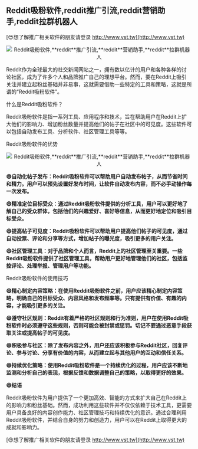 ## **Reddit吸粉软件,**reddit**推广引流,**reddit**营销助手,**reddit**拉群机器人**

[😍想了解推广相关软件的朋友请登录 http://www.vst.tw](http://www.vst.tw)

 <center><img src="https://vst.tw/MP4/tuiguang/png/0.png" alt="Reddit吸粉软件,**reddit**推广引流,**reddit**营销助手,**reddit**拉群机器人"></center>

Reddit作为全球最大的社交新闻网站之一，拥有数以亿计的用户和各种各样的讨论社区，成为了许多个人和品牌推广自己的理想平台。然而，要在Reddit上吸引关注并建立起粉丝基础并非易事，这就需要借助一些特定的工具和策略，这就是所谓的“Reddit吸粉软件”。

什么是Reddit吸粉软件？

Reddit吸粉软件是指一系列工具、应用程序和技术，旨在帮助用户在Reddit上扩大他们的影响力、增加粉丝数量并提高他们的帖子在社区中的可见度。这些软件可以包括自动发布工具、分析软件、社区管理工具等等。

Reddit吸粉软件的优势

 <center><img src="https://vst.tw/MP4/tuiguang/png/7.png" alt="Reddit吸粉软件,**reddit**推广引流,**reddit**营销助手,**reddit**拉群机器人"></center>

**😄自动化帖子发布：Reddit吸粉软件可以帮助用户自动发布帖子，从而节省时间和精力。用户可以预先设置好发布时间，让软件自动发布内容，而不必手动操作每一次发布。**

**😄精准定位目标受众：通过Reddit吸粉软件提供的分析工具，用户可以更好地了解自己的受众群体，包括他们的兴趣爱好、喜好等信息，从而更好地定位和吸引目标受众。**

**😄提高帖子可见度：Reddit吸粉软件可以帮助用户提高他们帖子的可见度，通过自动投票、评论和分享等方式，增加帖子的曝光度，吸引更多的用户关注。**

**😄社区管理工具：对于品牌和个人而言，Reddit上的社区管理至关重要。一些Reddit吸粉软件提供了社区管理工具，帮助用户更好地管理他们的社区，包括监控评论、处理举报、管理用户等功能。**

Reddit吸粉软件的使用技巧

**😄精心制定内容策略：在使用Reddit吸粉软件之前，用户应该精心制定内容策略，明确自己的目标受众、内容风格和发布频率等。只有提供有价值、有趣的内容，才能吸引更多的关注。**

**😄遵守社区规则：Reddit有着严格的社区规则和行为准则，用户在使用Reddit吸粉软件时必须遵守这些规则，否则可能会被封禁或惩罚。切记不要通过恶意手段获取关注或提高帖子的可见度。**

**😄积极参与社区：除了发布内容之外，用户还应该积极参与Reddit社区，回复评论、参与讨论、分享有价值的内容，从而建立起与其他用户的互动和信任关系。**

**😄持续优化策略：使用Reddit吸粉软件是一个持续优化的过程，用户应该不断地监测和分析自己的表现，根据反馈和数据调整自己的策略，以取得更好的效果。**

**😄结语**

Reddit吸粉软件为用户提供了一个更加高效、智能的方式来扩大自己在Reddit上的影响力和粉丝基础。然而，成功利用这些软件并不仅仅依赖于技术工具，更需要用户具备良好的内容创作能力、社区管理技巧和持续优化的意识。通过合理利用Reddit吸粉软件，并结合自身的努力和创造力，用户可以在Reddit上取得更大的成就和影响力。

[😍想了解推广相关软件的朋友请登录 http://www.vst.tw](http://www.vst.tw)



